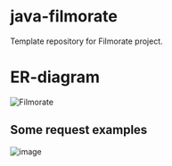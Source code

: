 # java-filmorate
Template repository for Filmorate project.

# ER-diagram
![Filmorate](https://github.com/bussybee/java-filmorate/assets/90615506/c2ffcb55-885d-4c3c-823d-667389393778)

## Some request examples
![image](https://github.com/bussybee/java-filmorate/assets/90615506/73e84721-b26e-4c5a-82b4-9e8ed481d667)

